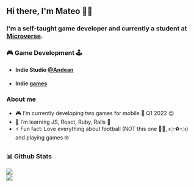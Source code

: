 ## Hi there, I'm Mateo 👋:nerd_face:

### I'm a self-taught game developer and currently a student at [Microverse](https://www.microverse.org). 

### :video_game: Game Development :joystick:
- #### Indie Studio [@Andean](https://twitter.com/ANDEANSTUDIO)
- #### Indie [games](https://andean-studio.itch.io)

### About me 
- :video_game: I’m currently developing two games for mobile :calendar: Q1 2022 😉
- 🌱 I’m learning JS, React, Ruby, Rails :open_book: 
- ⚡ Fun fact: Love everything about football (NOT this one :football::roll_eyes:, :point_right::soccer::point_left:) and playing games :nerd_face:

##
###	:bar_chart: Github Stats
![](https://github-readme-stats.vercel.app/api?username=mateo951&layout=compact) <br>
![](https://github-readme-stats.vercel.app/api/top-langs/?username=mateo951&layout=compact)

<!-- ![](https://github-readme-stats.vercel.app/api/wakatime?username=mateo951&layuout=compact&v=2) -->

